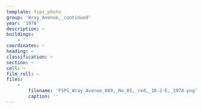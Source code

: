 ```yaml
---
template: fsps_photo
group: 'Wray_Avenue,_continued'
year: '1978'
description: ~
buildings:
    - ''
coordinates: ~
heading: ~
classification: ~
section: ~
cell: ~
film_roll: ~
files:
    -
        filename: 'FSPS_Wray_Avenue_069,_No_85,_red,_10-2-E,_1978.png'
        caption: ''
---
```


